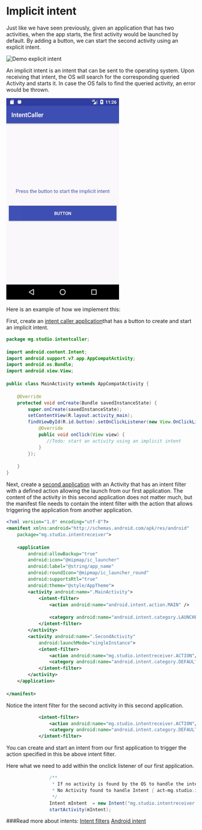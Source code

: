 # Implicit intent

Just like we have seen previously, given an application that has two activities, when the app starts, the first activity would be launched by default. By adding a button, we can start the second activity using an explicit intent.

![Demo explicit intent](display/explicit_intent.gif)

An implicit intent is an intent that can be sent to the operating system. Upon receiving that intent, the OS will search for the corresponding queried Activity and starts it. In case the OS fails to find the queried activity, an error would be thrown.

![Demo](display/demo.gif)

Here is an example of how we implement this:

First, create an [intent caller application](AppIntentCaller)that has a button to create and start an implicit intent.

```java
package mg.studio.intentcaller;

import android.content.Intent;
import android.support.v7.app.AppCompatActivity;
import android.os.Bundle;
import android.view.View;

public class MainActivity extends AppCompatActivity {

    @Override
    protected void onCreate(Bundle savedInstanceState) {
        super.onCreate(savedInstanceState);
        setContentView(R.layout.activity_main);
        findViewById(R.id.button).setOnClickListener(new View.OnClickListener() {
            @Override
            public void onClick(View view) {
               //Todo: start an activity using an implicit intent
            }
        });

    }
}

```

Next, create a [second application](AppIntentReceiver) with an Activity that has an intent filter with a defined action allowing the launch from our first application. The content of the activity in this second application does not matter much, but the manifest file needs to contain the intent filter with the action that allows triggering the application from another application.

```xml
<?xml version="1.0" encoding="utf-8"?>
<manifest xmlns:android="http://schemas.android.com/apk/res/android"
    package="mg.studio.intentreceiver">

    <application
        android:allowBackup="true"
        android:icon="@mipmap/ic_launcher"
        android:label="@string/app_name"
        android:roundIcon="@mipmap/ic_launcher_round"
        android:supportsRtl="true"
        android:theme="@style/AppTheme">
        <activity android:name=".MainActivity">
            <intent-filter>
                <action android:name="android.intent.action.MAIN" />

                <category android:name="android.intent.category.LAUNCHER" />
            </intent-filter>
        </activity>
        <activity android:name=".SecondActivity"
            android:launchMode="singleInstance">
            <intent-filter>
                <action android:name="mg.studio.intentreceiver.ACTION"/>
                <category android:name="android.intent.category.DEFAULT"/>
            </intent-filter>
        </activity>
    </application>

</manifest>

```
Notice the intent filter for the second activity in this second application.

```xml
            <intent-filter>
                <action android:name="mg.studio.intentreceiver.ACTION"/>
                <category android:name="android.intent.category.DEFAULT"/>
            </intent-filter>
```

You can create and start an intent from our first application to trigger the action specified in this be above intent filter.

Here what we need to add within the onclick listener of our first application.

```java
                /**
                 * If no activity is found by the OS to handle the intent, and exception will araise:
                 * No Activity found to handle Intent { act=mg.studio.intentreceiver.ACTION }
                 */
                Intent mIntent  = new Intent("mg.studio.intentreceiver.ACTION");
                startActivity(mIntent);
```

###Read more about intents:
[Intent filters](https://developer.android.com/guide/components/intents-filters.html)
[Android intent](http://www.vogella.com/tutorials/AndroidIntent/article.html)
